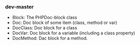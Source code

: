 ### dev-master

* Block: The PHPDoc-block class
* Doc: Doc block of some item (class, method or var)
* DocClass: Doc block for a class
* DocVar: Doc block for a variable (including a class property)
* DocMethod: Dac block for a method.